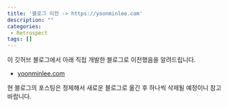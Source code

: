 ```yaml
---
title: '블로그 이전 -> https://yoonminlee.com'
description: ""
categories:
 - Retrospect
tags: []
---
```


이 깃허브 블로그에서 아래 직접 개발한 블로그로 이전했음을 알려드립니다.

- [yoonminlee.com](https://yoonminlee.com)

현 블로그의 포스팅은 정제해서 새로운 블로그로 옮긴 후 하나씩 삭제될 예정이니 참고바랍니다.